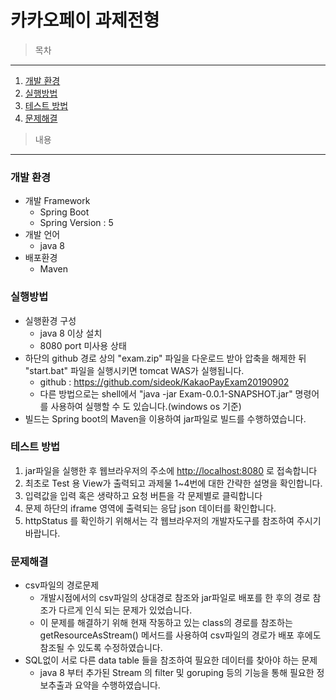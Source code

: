 카카오페이 과제전형
=============

>목차
------
1. [개발 환경](#개발-환경)
2. [실행방법](#실행방법)
3. [테스트 방법](#테스트-방법)
4. [문제해결](#문제해결)

>내용
------
### 개발 환경
* 개발 Framework
  - Spring Boot
  - Spring Version : 5
* 개발 언어
  - java 8
* 배포환경
  - Maven

### 실행방법
* 실행환경 구성
  - java 8 이상 설치
  - 8080 port 미사용 상태
* 하단의 github 경로 상의 "exam.zip" 파일을 다운로드 받아 압축을 해제한 뒤 "start.bat" 파일을 실행시키면 tomcat WAS가 실행됩니다.
  - github : <https://github.com/sideok/KakaoPayExam20190902>
  - 다른 방법으로는 shell에서 "java -jar Exam-0.0.1-SNAPSHOT.jar" 명령어를 사용하여 실행할 수 도 있습니다.(windows os 기준)
* 빌드는 Spring boot의 Maven을 이용하여 jar파일로 빌드를 수행하였습니다.

### 테스트 방법
1. jar파일을 실행한 후 웹브라우저의 주소에 <http://localhost:8080> 로 접속합니다 
2. 최초로 Test 용 View가 출력되고 과제물 1~4번에 대한 간략한 설명을 확인합니다.
3. 입력값을 입력 혹은 생략하고 요청 버튼을 각 문제별로 클릭합니다
4. 문제 하단의 iframe 영역에 출력되는 응답 json 데이터를 확인합니다.
5. httpStatus 를 확인하기 위해서는 각 웹브라우저의 개발자도구를 참조하여 주시기 바랍니다.

### 문제해결
* csv파일의 경로문제
  - 개발시점에서의 csv파일의 상대경로 참조와 jar파일로 배포를 한 후의 경로 참조가 다르게 인식 되는 문제가 있었습니다.
  - 이 문제를 해결하기 위해 현재 작동하고 있는 class의 경로를 참조하는 getResourceAsStream() 메서드를 사용하여 csv파일의 경로가 배포 후에도 참조될 수 있도록 수정하였습니다.
* SQL없이 서로 다른 data table 들을 참조하여 필요한 데이터를 찾아야 하는 문제
  - java 8 부터 추가된 Stream 의 filter 및 goruping 등의 기능을 통해 필요한 정보추출과 요약을 수행하였습니다.
